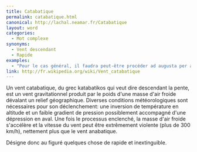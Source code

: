 ```yaml
---
title: Catabatique
permalink: catabatique.html
canonical: http://lachal.neamar.fr/Catabatique
layout: word
categories:
  - Mot complexe
synonyms:
  - Vent descendant
  - Rapide
examples:
  - "Pour le cas général, il faudra peut-être procéder ad augusta per angustaet adopter un modus opérandi suivant un vent catabatique…"
link: http://fr.wikipedia.org/wiki/Vent_catabatique
---
```


Un vent catabatique, du grec katabatikos qui veut dire descendant la pente, est un vent gravitationnel produit par le poids d'une masse d'air froide dévalant un relief géographique. Diverses conditions météorologiques sont nécessaires pour son déclenchement: une inversion de température en altitude et un faible gradient de pression possiblement accompagné d'une dépression en aval. Une fois le processus enclenché, la masse d'air froide s'accélère et la vitesse du vent peut être extrêmement violente (plus de 300 km/h), nettement plus que le vent anabatique.

Désigne donc au figuré quelques chose de rapide et inextinguible.

